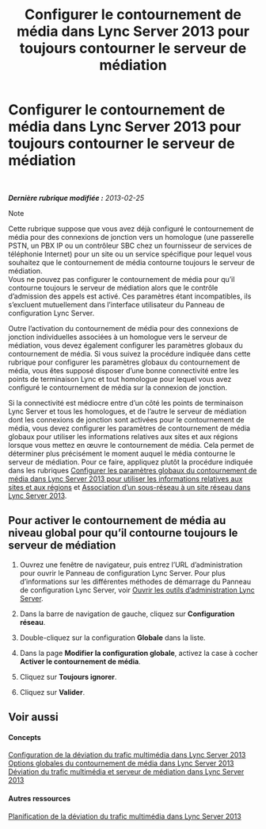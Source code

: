 ﻿---
title: Configurer le contournement de média dans Lync Server 2013 pour toujours contourner le serveur de médiation
TOCTitle: Configurer le contournement de média dans Lync Server 2013 pour toujours contourner le serveur de médiation
ms:assetid: 370c4f54-e520-4d77-96a3-84c5e84a9996
ms:mtpsurl: https://technet.microsoft.com/fr-fr/library/Gg425846(v=OCS.15)
ms:contentKeyID: 49296857
ms.date: 05/20/2016
mtps_version: v=OCS.15
ms.translationtype: HT
---

# Configurer le contournement de média dans Lync Server 2013 pour toujours contourner le serveur de médiation

 

_**Dernière rubrique modifiée :** 2013-02-25_

> [!NOTE]  
> Cette rubrique suppose que vous avez déjà configuré le contournement de média pour des connexions de jonction vers un homologue (une passerelle PSTN, un PBX IP ou un contrôleur SBC chez un fournisseur de services de téléphonie Internet) pour un site ou un service spécifique pour lequel vous souhaitez que le contournement de média contourne toujours le serveur de médiation.<br />
Vous ne pouvez pas configurer le contournement de média pour qu’il contourne toujours le serveur de médiation alors que le contrôle d’admission des appels est activé. Ces paramètres étant incompatibles, ils s’excluent mutuellement dans l’interface utilisateur du Panneau de configuration Lync Server.

Outre l’activation du contournement de média pour des connexions de jonction individuelles associées à un homologue vers le serveur de médiation, vous devez également configurer les paramètres globaux du contournement de média. Si vous suivez la procédure indiquée dans cette rubrique pour configurer les paramètres globaux du contournement de média, vous êtes supposé disposer d’une bonne connectivité entre les points de terminaison Lync et tout homologue pour lequel vous avez configuré le contournement de média sur la connexion de jonction.

Si la connectivité est médiocre entre d’un côté les points de terminaison Lync Server et tous les homologues, et de l’autre le serveur de médiation dont les connexions de jonction sont activées pour le contournement de média, vous devez configurer les paramètres de contournement de média globaux pour utiliser les informations relatives aux sites et aux régions lorsque vous mettez en œuvre le contournement de média. Cela permet de déterminer plus précisément le moment auquel le média contourne le serveur de médiation. Pour ce faire, appliquez plutôt la procédure indiquée dans les rubriques [Configurer les paramètres globaux du contournement de média dans Lync Server 2013 pour utiliser les informations relatives aux sites et aux régions](lync-server-2013-configure-media-bypass-global-settings-to-use-site-and-region-information.md) et [Association d’un sous-réseau à un site réseau dans Lync Server 2013](lync-server-2013-associate-a-subnet-with-a-network-site.md).

## Pour activer le contournement de média au niveau global pour qu’il contourne toujours le serveur de médiation

1.  Ouvrez une fenêtre de navigateur, puis entrez l’URL d’administration pour ouvrir le Panneau de configuration Lync Server. Pour plus d’informations sur les différentes méthodes de démarrage du Panneau de configuration Lync Server, voir [Ouvrir les outils d’administration Lync Server](lync-server-2013-open-lync-server-administrative-tools.md).

2.  Dans la barre de navigation de gauche, cliquez sur **Configuration réseau**.

3.  Double-cliquez sur la configuration **Globale** dans la liste.

4.  Dans la page **Modifier la configuration globale**, activez la case à cocher **Activer le contournement de média**.

5.  Cliquez sur **Toujours ignorer**.

6.  Cliquez sur **Valider**.

## Voir aussi

#### Concepts

[Configuration de la déviation du trafic multimédia dans Lync Server 2013](lync-server-2013-configure-media-bypass.md)  
[Options globales du contournement de média dans Lync Server 2013](lync-server-2013-global-media-bypass-options.md)  
[Déviation du trafic multimédia et serveur de médiation dans Lync Server 2013](lync-server-2013-media-bypass-and-mediation-server.md)  

#### Autres ressources

[Planification de la déviation du trafic multimédia dans Lync Server 2013](lync-server-2013-planning-for-media-bypass.md)

